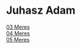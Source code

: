 # Juhasz Adam   
[03 Meres](tavkozles/antennameres/index.md)  
[04 Meres](frekvenciavsmod/index.md)  
[05 Meres](bitseb/index.md)
